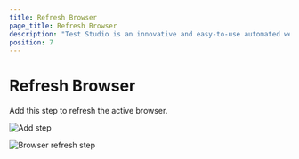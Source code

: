 ```yaml
---
title: Refresh Browser
page_title: Refresh Browser
description: "Test Studio is an innovative and easy-to-use automated web, WPF and load testing solution. Test Studio tests support essential technologies like ASP.NET AJAX, Silverlight, PHP and MVC. HTML5, Testing framework, functional testing, performance testing, load testing, exploratory testing, manual testing."
position: 7
---
```

# Refresh Browser

Add this step to refresh the active browser.

![Add step][1]

![Browser refresh step][2]

[1]: /img/features/custom-steps/refresh-browser/fig1.png
[2]: /img/features/custom-steps/refresh-browser/fig2.png
